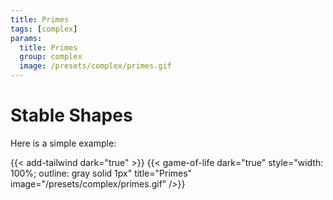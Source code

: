 ```yaml
---
title: Primes
tags: [complex]
params:
  title: Primes
  group: complex
  image: /presets/complex/primes.gif
---
```


# Stable Shapes

Here is a simple example:

{{< add-tailwind dark="true" >}}
{{< game-of-life
  dark="true"
  style="width: 100%; outline: gray solid 1px"
  title="Primes"
  image="/presets/complex/primes.gif"
/>}}
